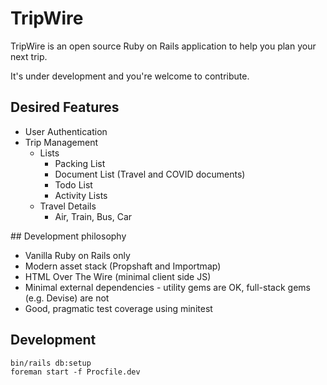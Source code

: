 # TripWire

TripWire is an open source Ruby on Rails application to help you plan your next trip.

It's under development and you're welcome to contribute.

## Desired Features

- User Authentication
- Trip Management
  - Lists
    - Packing List
    - Document List (Travel and COVID documents)
    - Todo List
    - Activity Lists
  - Travel Details
    - Air, Train, Bus, Car


## Development philosophy

- Vanilla Ruby on Rails only
- Modern asset stack (Propshaft and Importmap)
- HTML Over The Wire (minimal client side JS)
- Minimal external dependencies - utility gems are OK, full-stack gems (e.g. Devise) are not
- Good, pragmatic test coverage using minitest


## Development

```
bin/rails db:setup
foreman start -f Procfile.dev
```
